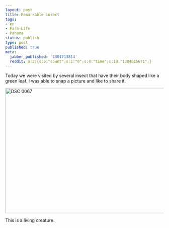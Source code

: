 ```yaml
---
layout: post
title: Remarkable insect
tags:
- en
- Farm-Life
- Panama
status: publish
type: post
published: true
meta:
  jabber_published: '1301713814'
  reddit: a:2:{s:5:"count";s:1:"0";s:4:"time";s:10:"1304615671";}
---
```

Today we were visited by several insect that have their body shaped like a green leaf. I was able to snap a picture and like to share it.

<img style="display:block;margin-left:auto;margin-right:auto;" src="http://stephanschwab.files.wordpress.com/2011/04/dsc_0067.jpg" alt="DSC 0067" title="DSC_0067.jpg" border="0" width="600" height="398" />

This is a living creature.
